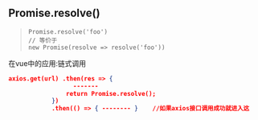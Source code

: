 ## Promise.resolve()

> ```
> Promise.resolve('foo')
> // 等价于
> new Promise(resolve => resolve('foo'))
> ```

在vue中的应用:链式调用

```json
axios.get(url) .then(res => {
		          -------
				return Promise.resolve();
			})
			.then(() => { -------- }    //如果axios接口调用成功就进入这
```

